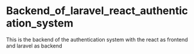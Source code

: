 # Backend_of_laravel_react_authentication_system
This is the backend of the authentication system with the react as frontend and laravel as backend
